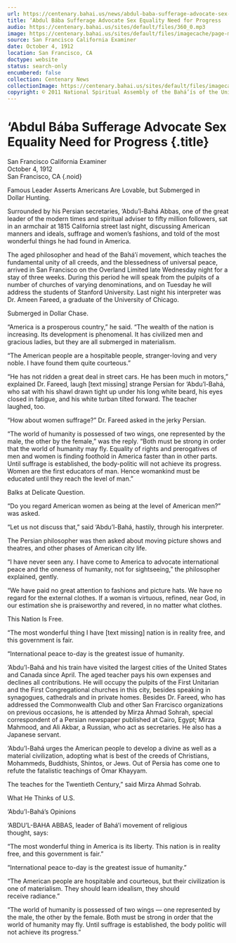 ```yaml
---
url: https://centenary.bahai.us/news/abdul-baba-sufferage-advocate-sex-equality-need-progress
title: ‘Abdul Bába Sufferage Advocate Sex Equality Need for Progress
audio: https://centenary.bahai.us/sites/default/files/360_0.mp3
image: https://centenary.bahai.us/sites/default/files/imagecache/page-main-image/images/press_clippings/10-04-1912%20SFO%20Examiner%20Abdul%20Baba%20Sufferage%20Advocate.png
source: San Francisco California Examiner
date: October 4, 1912
location: San Francisco, CA
doctype: website
status: search-only
encumbered: false
collection: Centenary News
collectionImage: https://centenary.bahai.us/sites/default/files/imagecache/theme-image/main_image/abdulbaha-overview-small_0.jpg
copyright: © 2011 National Spiritual Assembly of the Bahá’ís of the United States
---
```



# ‘Abdul Bába Sufferage Advocate Sex Equality Need for Progress {.title}

San Francisco California Examiner  
October 4, 1912  
San Francisco, CA
{.noid}  



Famous Leader Asserts Americans Are Lovable, but Submerged in Dollar Hunting.

Surrounded by his Persian secretaries, ‘Abdu’l-Bahá Abbas, one of the great leader of the modern times and spiritual adviser to fifty million followers, sat in an armchair at 1815 California street last night, discussing American manners and ideals, suffrage and women’s fashions, and told of the most wonderful things he had found in America.

The aged philosopher and head of the Bahá’í movement, which teaches the fundamental unity of all creeds, and the blessedness of universal peace, arrived in San Francisco on the Overland Limited late Wednesday night for a stay of three weeks. During this period he will speak from the pulpits of a number of churches of varying denominations, and on Tuesday he will address the students of Stanford University. Last night his interpreter was Dr. Ameen Fareed, a graduate of the University of Chicago.

Submerged in Dollar Chase.

“America is a prosperous country,” he said. “The wealth of the nation is increasing. Its development is phenomenal. It has civilized men and gracious ladies, but they are all submerged in materialism.

“The American people are a hospitable people, stranger-loving and very noble. I have found them quite courteous.”

“He has not ridden a great deal in street cars. He has been much in motors,” explained Dr. Fareed, laugh \[text missing\] strange Persian for ‘Abdu’l-Bahá, who sat with his shawl drawn tight up under his long white beard, his eyes closed in fatigue, and his white turban tilted forward. The teacher laughed, too.

“How about women suffrage?” Dr. Fareed asked in the jerky Persian.

“The world of humanity is possessed of two wings, one represented by the male, the other by the female,” was the reply. “Both must be strong in order that the world of humanity may fly. Equality of rights and prerogatives of men and women is finding foothold in America faster than in other parts. Until suffrage is established, the body-politic will not achieve its progress. Women are the first educators of man. Hence womankind must be educated until they reach the level of man.”

Balks at Delicate Question.

“Do you regard American women as being at the level of American men?” was asked.

“Let us not discuss that,” said ‘Abdu’l-Bahá, hastily, through his interpreter.

The Persian philosopher was then asked about moving picture shows and theatres, and other phases of American city life.

“I have never seen any. I have come to America to advocate international peace and the oneness of humanity, not for sightseeing,” the philosopher explained, gently.

“We have paid no great attention to fashions and picture hats. We have no regard for the external clothes. If a woman is virtuous, refined, near God, in our estimation she is praiseworthy and revered, in no matter what clothes.

This Nation Is Free.

“The most wonderful thing I have \[text missing\] nation is in reality free, and this government is fair.

“International peace to-day is the greatest issue of humanity.

‘Abdu’l-Bahá and his train have visited the largest cities of the United States and Canada since April. The aged teacher pays his own expenses and declines all contributions. He will occupy the pulpits of the First Unitarian and the First Congregational churches in this city, besides speaking in synagogues, cathedrals and in private homes. Besides Dr. Fareed, who has addressed the Commonwealth Club and other San Frarcisco organizations on previous occasions, he is attended by Mirza Ahmad Sohrah, special correspondent of a Persian newspaper published at Cairo, Egypt; Mirza Mahmood, and Ali Akbar, a Russian, who act as secretaries. He also has a Japanese servant.

‘Abdu’l-Bahá urges the American people to develop a divine as well as a material civilization, adopting what is best of the creeds of Christians, Mohammeds, Buddhists, Shintos, or Jews. Out of Persia has come one to refute the fatalistic teachings of Omar Khayyam.

The teaches for the Twentieth Century,” said Mirza Ahmad Sohrab.

What He Thinks of U.S.

‘Abdu’l-Bahá’s Opinions

‘ABDU’L-BAHA ABBAS, leader of Bahá’í movement of religious thought, says:

“The most wonderful thing in America is its liberty. This nation is in reality free, and this government is fair.”

“International peace to-day is the greatest issue of humanity.”

“The American people are hospitable and courteous, but their civilization is one of materialism. They should learn idealism, they should receive radiance.”

“The world of humanity is possessed of two wings — one represented by the male, the other by the female. Both must be strong in order that the world of humanity may fly. Until suffrage is established, the body politic will not achieve its progress.”